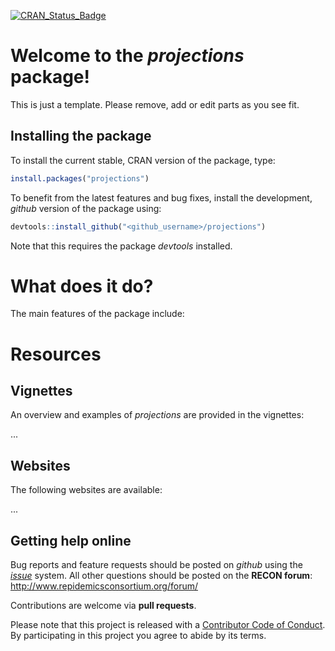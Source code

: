 
[![CRAN\_Status\_Badge](http://www.r-pkg.org/badges/version/projections)](https://cran.r-project.org/package=projections)

Welcome to the *projections* package!
=====================================

This is just a template. Please remove, add or edit parts as you see fit.

Installing the package
----------------------

To install the current stable, CRAN version of the package, type:

``` r
install.packages("projections")
```

To benefit from the latest features and bug fixes, install the development, *github* version of the package using:

``` r
devtools::install_github("<github_username>/projections")
```

Note that this requires the package *devtools* installed.

What does it do?
================

The main features of the package include:

Resources
=========

Vignettes
---------

An overview and examples of *projections* are provided in the vignettes:

...

Websites
--------

The following websites are available:

...

Getting help online
-------------------

Bug reports and feature requests should be posted on *github* using the [*issue*](http://github.com/reconhub/projections/issues) system. All other questions should be posted on the **RECON forum**: <br> <http://www.repidemicsconsortium.org/forum/>

Contributions are welcome via **pull requests**.

Please note that this project is released with a [Contributor Code of Conduct](CONDUCT.md). By participating in this project you agree to abide by its terms.

